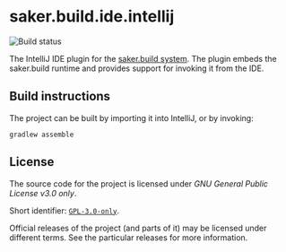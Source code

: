 # saker.build.ide.intellij

![Build status](https://img.shields.io/azure-devops/build/sakerbuild/1098ca22-fb60-4d81-bac8-5bb82054d156/25/master)

The IntelliJ IDE plugin for the [saker.build system](https://saker.build). The plugin embeds the saker.build runtime and provides support for invoking it from the IDE.

## Build instructions

The project can be built by importing it into IntelliJ, or by invoking:

```plaintext
gradlew assemble
```

## License

The source code for the project is licensed under *GNU General Public License v3.0 only*.

Short identifier: [`GPL-3.0-only`](https://spdx.org/licenses/GPL-3.0-only.html).

Official releases of the project (and parts of it) may be licensed under different terms. See the particular releases for more information.
